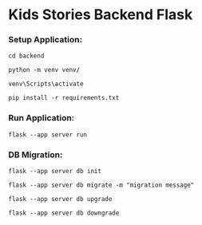 # Kids Stories Backend Flask

### Setup Application:

```
cd backend
```

```
python -m venv venv/
```

```
venv\Scripts\activate
```

```
pip install -r requirements.txt
```

### Run Application:

```
flask --app server run
```

### DB Migration:

```
flask --app server db init
```

```
flask --app server db migrate -m "migration message"
```

```
flask --app server db upgrade
```

```
flask --app server db downgrade
```